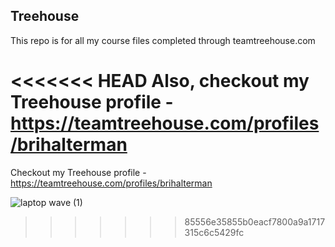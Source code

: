 ## Treehouse

This repo is for all my course files completed through teamtreehouse.com

<<<<<<< HEAD
Also, checkout my Treehouse profile - https://teamtreehouse.com/profiles/brihalterman
=======
Checkout my Treehouse profile - https://teamtreehouse.com/profiles/brihalterman

![laptop wave (1)](https://github.com/briHalterman/Treehouse/assets/98437780/6cba24e4-cefb-4ca0-ac22-096b0781a7fd)
>>>>>>> 85556e35855b0eacf7800a9a1717315c6c5429fc
